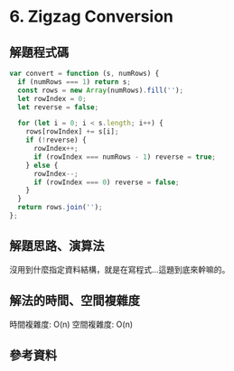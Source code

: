 # 6. Zigzag Conversion

## 解題程式碼

```javascript
var convert = function (s, numRows) {
  if (numRows === 1) return s;
  const rows = new Array(numRows).fill('');
  let rowIndex = 0;
  let reverse = false;

  for (let i = 0; i < s.length; i++) {
    rows[rowIndex] += s[i];
    if (!reverse) {
      rowIndex++;
      if (rowIndex === numRows - 1) reverse = true;
    } else {
      rowIndex--;
      if (rowIndex === 0) reverse = false;
    }
  }
  return rows.join('');
};
```

## 解題思路、演算法

沒用到什麼指定資料結構，就是在寫程式...這題到底來幹嘛的。

## 解法的時間、空間複雜度

時間複雜度: O(n)
空間複雜度: O(n)

## 參考資料
